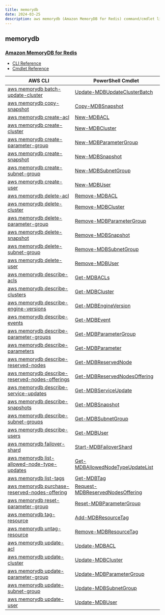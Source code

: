 ```yaml
---
title: memorydb
date: 2024-03-25
description: aws memorydb (Amazon MemoryDB for Redis) command/cmdlet list.
---
```


## memorydb

### [Amazon MemoryDB for Redis](https://aws.amazon.com/memorydb/)

* [CLI Reference](https://awscli.amazonaws.com/v2/documentation/api/latest/reference/memorydb/index.html)
* [Cmdlet Reference](https://docs.aws.amazon.com/powershell/latest/reference/items/MemoryDB_cmdlets.html)

|AWS CLI|PowerShell Cmdlet|
|----|----|
|[aws memorydb batch-update-cluster](https://awscli.amazonaws.com/v2/documentation/api/latest/reference/memorydb/batch-update-cluster.html)|[Update-MDBUpdateClusterBatch](https://docs.aws.amazon.com/powershell/latest/reference/items/Update-MDBUpdateClusterBatch.html)|
|[aws memorydb copy-snapshot](https://awscli.amazonaws.com/v2/documentation/api/latest/reference/memorydb/copy-snapshot.html)|[Copy-MDBSnapshot](https://docs.aws.amazon.com/powershell/latest/reference/items/Copy-MDBSnapshot.html)|
|[aws memorydb create-acl](https://awscli.amazonaws.com/v2/documentation/api/latest/reference/memorydb/create-acl.html)|[New-MDBACL](https://docs.aws.amazon.com/powershell/latest/reference/items/New-MDBACL.html)|
|[aws memorydb create-cluster](https://awscli.amazonaws.com/v2/documentation/api/latest/reference/memorydb/create-cluster.html)|[New-MDBCluster](https://docs.aws.amazon.com/powershell/latest/reference/items/New-MDBCluster.html)|
|[aws memorydb create-parameter-group](https://awscli.amazonaws.com/v2/documentation/api/latest/reference/memorydb/create-parameter-group.html)|[New-MDBParameterGroup](https://docs.aws.amazon.com/powershell/latest/reference/items/New-MDBParameterGroup.html)|
|[aws memorydb create-snapshot](https://awscli.amazonaws.com/v2/documentation/api/latest/reference/memorydb/create-snapshot.html)|[New-MDBSnapshot](https://docs.aws.amazon.com/powershell/latest/reference/items/New-MDBSnapshot.html)|
|[aws memorydb create-subnet-group](https://awscli.amazonaws.com/v2/documentation/api/latest/reference/memorydb/create-subnet-group.html)|[New-MDBSubnetGroup](https://docs.aws.amazon.com/powershell/latest/reference/items/New-MDBSubnetGroup.html)|
|[aws memorydb create-user](https://awscli.amazonaws.com/v2/documentation/api/latest/reference/memorydb/create-user.html)|[New-MDBUser](https://docs.aws.amazon.com/powershell/latest/reference/items/New-MDBUser.html)|
|[aws memorydb delete-acl](https://awscli.amazonaws.com/v2/documentation/api/latest/reference/memorydb/delete-acl.html)|[Remove-MDBACL](https://docs.aws.amazon.com/powershell/latest/reference/items/Remove-MDBACL.html)|
|[aws memorydb delete-cluster](https://awscli.amazonaws.com/v2/documentation/api/latest/reference/memorydb/delete-cluster.html)|[Remove-MDBCluster](https://docs.aws.amazon.com/powershell/latest/reference/items/Remove-MDBCluster.html)|
|[aws memorydb delete-parameter-group](https://awscli.amazonaws.com/v2/documentation/api/latest/reference/memorydb/delete-parameter-group.html)|[Remove-MDBParameterGroup](https://docs.aws.amazon.com/powershell/latest/reference/items/Remove-MDBParameterGroup.html)|
|[aws memorydb delete-snapshot](https://awscli.amazonaws.com/v2/documentation/api/latest/reference/memorydb/delete-snapshot.html)|[Remove-MDBSnapshot](https://docs.aws.amazon.com/powershell/latest/reference/items/Remove-MDBSnapshot.html)|
|[aws memorydb delete-subnet-group](https://awscli.amazonaws.com/v2/documentation/api/latest/reference/memorydb/delete-subnet-group.html)|[Remove-MDBSubnetGroup](https://docs.aws.amazon.com/powershell/latest/reference/items/Remove-MDBSubnetGroup.html)|
|[aws memorydb delete-user](https://awscli.amazonaws.com/v2/documentation/api/latest/reference/memorydb/delete-user.html)|[Remove-MDBUser](https://docs.aws.amazon.com/powershell/latest/reference/items/Remove-MDBUser.html)|
|[aws memorydb describe-acls](https://awscli.amazonaws.com/v2/documentation/api/latest/reference/memorydb/describe-acls.html)|[Get-MDBACLs](https://docs.aws.amazon.com/powershell/latest/reference/items/Get-MDBACLs.html)|
|[aws memorydb describe-clusters](https://awscli.amazonaws.com/v2/documentation/api/latest/reference/memorydb/describe-clusters.html)|[Get-MDBCluster](https://docs.aws.amazon.com/powershell/latest/reference/items/Get-MDBCluster.html)|
|[aws memorydb describe-engine-versions](https://awscli.amazonaws.com/v2/documentation/api/latest/reference/memorydb/describe-engine-versions.html)|[Get-MDBEngineVersion](https://docs.aws.amazon.com/powershell/latest/reference/items/Get-MDBEngineVersion.html)|
|[aws memorydb describe-events](https://awscli.amazonaws.com/v2/documentation/api/latest/reference/memorydb/describe-events.html)|[Get-MDBEvent](https://docs.aws.amazon.com/powershell/latest/reference/items/Get-MDBEvent.html)|
|[aws memorydb describe-parameter-groups](https://awscli.amazonaws.com/v2/documentation/api/latest/reference/memorydb/describe-parameter-groups.html)|[Get-MDBParameterGroup](https://docs.aws.amazon.com/powershell/latest/reference/items/Get-MDBParameterGroup.html)|
|[aws memorydb describe-parameters](https://awscli.amazonaws.com/v2/documentation/api/latest/reference/memorydb/describe-parameters.html)|[Get-MDBParameter](https://docs.aws.amazon.com/powershell/latest/reference/items/Get-MDBParameter.html)|
|[aws memorydb describe-reserved-nodes](https://awscli.amazonaws.com/v2/documentation/api/latest/reference/memorydb/describe-reserved-nodes.html)|[Get-MDBReservedNode](https://docs.aws.amazon.com/powershell/latest/reference/items/Get-MDBReservedNode.html)|
|[aws memorydb describe-reserved-nodes-offerings](https://awscli.amazonaws.com/v2/documentation/api/latest/reference/memorydb/describe-reserved-nodes-offerings.html)|[Get-MDBReservedNodesOffering](https://docs.aws.amazon.com/powershell/latest/reference/items/Get-MDBReservedNodesOffering.html)|
|[aws memorydb describe-service-updates](https://awscli.amazonaws.com/v2/documentation/api/latest/reference/memorydb/describe-service-updates.html)|[Get-MDBServiceUpdate](https://docs.aws.amazon.com/powershell/latest/reference/items/Get-MDBServiceUpdate.html)|
|[aws memorydb describe-snapshots](https://awscli.amazonaws.com/v2/documentation/api/latest/reference/memorydb/describe-snapshots.html)|[Get-MDBSnapshot](https://docs.aws.amazon.com/powershell/latest/reference/items/Get-MDBSnapshot.html)|
|[aws memorydb describe-subnet-groups](https://awscli.amazonaws.com/v2/documentation/api/latest/reference/memorydb/describe-subnet-groups.html)|[Get-MDBSubnetGroup](https://docs.aws.amazon.com/powershell/latest/reference/items/Get-MDBSubnetGroup.html)|
|[aws memorydb describe-users](https://awscli.amazonaws.com/v2/documentation/api/latest/reference/memorydb/describe-users.html)|[Get-MDBUser](https://docs.aws.amazon.com/powershell/latest/reference/items/Get-MDBUser.html)|
|[aws memorydb failover-shard](https://awscli.amazonaws.com/v2/documentation/api/latest/reference/memorydb/failover-shard.html)|[Start-MDBFailoverShard](https://docs.aws.amazon.com/powershell/latest/reference/items/Start-MDBFailoverShard.html)|
|[aws memorydb list-allowed-node-type-updates](https://awscli.amazonaws.com/v2/documentation/api/latest/reference/memorydb/list-allowed-node-type-updates.html)|[Get-MDBAllowedNodeTypeUpdateList](https://docs.aws.amazon.com/powershell/latest/reference/items/Get-MDBAllowedNodeTypeUpdateList.html)|
|[aws memorydb list-tags](https://awscli.amazonaws.com/v2/documentation/api/latest/reference/memorydb/list-tags.html)|[Get-MDBTag](https://docs.aws.amazon.com/powershell/latest/reference/items/Get-MDBTag.html)|
|[aws memorydb purchase-reserved-nodes-offering](https://awscli.amazonaws.com/v2/documentation/api/latest/reference/memorydb/purchase-reserved-nodes-offering.html)|[Request-MDBReservedNodesOffering](https://docs.aws.amazon.com/powershell/latest/reference/items/Request-MDBReservedNodesOffering.html)|
|[aws memorydb reset-parameter-group](https://awscli.amazonaws.com/v2/documentation/api/latest/reference/memorydb/reset-parameter-group.html)|[Reset-MDBParameterGroup](https://docs.aws.amazon.com/powershell/latest/reference/items/Reset-MDBParameterGroup.html)|
|[aws memorydb tag-resource](https://awscli.amazonaws.com/v2/documentation/api/latest/reference/memorydb/tag-resource.html)|[Add-MDBResourceTag](https://docs.aws.amazon.com/powershell/latest/reference/items/Add-MDBResourceTag.html)|
|[aws memorydb untag-resource](https://awscli.amazonaws.com/v2/documentation/api/latest/reference/memorydb/untag-resource.html)|[Remove-MDBResourceTag](https://docs.aws.amazon.com/powershell/latest/reference/items/Remove-MDBResourceTag.html)|
|[aws memorydb update-acl](https://awscli.amazonaws.com/v2/documentation/api/latest/reference/memorydb/update-acl.html)|[Update-MDBACL](https://docs.aws.amazon.com/powershell/latest/reference/items/Update-MDBACL.html)|
|[aws memorydb update-cluster](https://awscli.amazonaws.com/v2/documentation/api/latest/reference/memorydb/update-cluster.html)|[Update-MDBCluster](https://docs.aws.amazon.com/powershell/latest/reference/items/Update-MDBCluster.html)|
|[aws memorydb update-parameter-group](https://awscli.amazonaws.com/v2/documentation/api/latest/reference/memorydb/update-parameter-group.html)|[Update-MDBParameterGroup](https://docs.aws.amazon.com/powershell/latest/reference/items/Update-MDBParameterGroup.html)|
|[aws memorydb update-subnet-group](https://awscli.amazonaws.com/v2/documentation/api/latest/reference/memorydb/update-subnet-group.html)|[Update-MDBSubnetGroup](https://docs.aws.amazon.com/powershell/latest/reference/items/Update-MDBSubnetGroup.html)|
|[aws memorydb update-user](https://awscli.amazonaws.com/v2/documentation/api/latest/reference/memorydb/update-user.html)|[Update-MDBUser](https://docs.aws.amazon.com/powershell/latest/reference/items/Update-MDBUser.html)|

